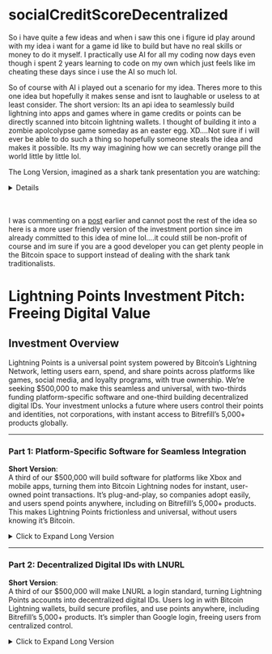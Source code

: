 # socialCreditScoreDecentralized



So i have quite a few ideas and when i saw this one i figure id play around with my idea i want for a game id like to build but have no real skills or money to do it myself. I practically use AI for all my coding now days even though i spent 2 years learning to code on my own which just feels like im cheating these days since i use the AI so much lol.

So of course with AI i played out a scenario for my idea. Theres more to this one idea but hopefully it makes sense and isnt to laughable or useless to at least consider. The short version: Its an api idea to seamlessly build lightning into apps and games where in game credits or points can be directly scanned into bitcoin lightning wallets. I thought of building it into a zombie apolcolypse game someday as an easter egg. XD....Not sure if i will ever be able to do such a thing so hopefully someone steals the idea and makes it possible. Its my way imagining how we can secretly orange pill the world little by little lol.

The Long Version, imagined as a shark tank presentation you are watching:
<details>

## Where Your Investment Goes: Building the Future of Lightning Points

Alright, let’s talk about what your money does for Lightning Points. The Bitcoin Lightning Network is already up and running—folks are using nodes on Raspberry Pis with tools like Umbrel, proving the tech works. But it’s not ready for the big leagues yet. It’s not built for Xbox, PlayStation, or the app you use to check in at the airport. That’s where your investment comes in.

We’re asking for **$500,000** to create a suite of **platform-specific software modules** that make Lightning Points a no-brainer for any company or device to adopt. These modules will let platforms run lightweight Bitcoin Lightning Network nodes in the background, handling self-custodial point transactions without users—or even the platforms—needing to understand the nuts and bolts of Bitcoin. Our goal? Make it so seamless that users don’t even realize they’re using Bitcoin, just points that work everywhere. And here’s a game-changer: we’ve already partnered with **Bitrefill**, giving Lightning Points instant access to over 5,000 products globally—from gift cards to mobile top-ups—through their Bitcoin Lightning Network integrations, making this even more convenient for users right out of the gate.

Here’s how we’ll spend the money:

### 1. Dedicated Software for Gaming Platforms
Picture Xbox or PlayStation jumping on Lightning Points, letting gamers earn points in one game and spend them in another—or gift them to a buddy. Right now, they’d have to build a whole Bitcoin Lightning system themselves, which is a headache. We’re taking that pain away.

- **What We’ll Build**: Custom software modules for gaming consoles, turning each one into a lightweight Bitcoin Lightning node. These handle point transactions (really satoshis) instantly and securely.
- **Why It Matters**: It’s plug-and-play. Big players like Microsoft or Sony just drop in our code, and Lightning Points go live. No Bitcoin expertise needed.
- **User Impact**: Gamers get a point system they actually own—not controlled by the platform. It feels like in-game currency but works across games and beyond, even on Bitrefill’s 5,000+ products.

Your investment pays for coding these console modules, testing them to handle millions of transactions, and optimizing for low-resource environments.

### 2. Seamless Lightning Wallets for Mobile Apps
Now think about airports, airlines, or social media apps using Lightning Points for loyalty programs or quick payments. Most users are on their phones, and they’re not Bitcoin experts. We’ll make it stupidly easy for them.

- **What We’ll Build**: Lightweight Bitcoin Lightning wallets that act as light nodes, built for iOS and Android. Users can earn, spend, or share points with a tap, all while holding their own keys.
- **Why It Matters**: Companies like airports can embed this into their apps with a simple API. Our software hides the Bitcoin Lightning Network’s complexity, so their devs don’t need to start from scratch.
- **User Impact**: Imagine a traveler earning points on a flight, then using them to buy a Starbucks gift card via Bitrefill or topping up their phone—all in seconds, without knowing it’s Bitcoin tech powering it.

The funds will fuel these wallet apps, prioritizing ironclad security, massive scalability, and a user experience smoother than their favorite payment app.

### 3. Partnership Power with Bitrefill
Our partnership with Bitrefill is a massive win. They’re the biggest commercial player on the Bitcoin Lightning Network, offering access to over 5,000 products like gift cards, mobile refills, and eSIMs across 170+ countries.

- **What We’ll Build**: Enhanced integrations to make Bitrefill’s catalog a native part of the Lightning Points experience. Our software will let users spend points directly on Bitrefill’s products, whether they’re on a gaming console or a mobile app.
- **Why It Matters**: Platforms adopting Lightning Points instantly tap into Bitrefill’s global marketplace, boosting user engagement without extra work.
- **User Impact**: Users can turn points into real-world value—like an Amazon gift card or phone credit—anywhere in the world, making points feel like universal cash.

Part of your investment will strengthen this integration, ensuring it’s fast, reliable, and invisible to users.

### 4. The Breakdown: How the Money Gets Spent
- **Development Costs ($300,000)**: Covers our team of engineers building console modules, mobile wallets, and Bitrefill integrations. We’re crafting custom code optimized for each platform to run lightweight Bitcoin Lightning nodes efficiently.
- **Testing & Security ($100,000)**: We’ll stress-test for millions of transactions and hire top security auditors. Self-custody means we can’t skimp on safety.
- **Rollout & Support ($100,000)**: Funds early partnerships with platforms like a game studio or airport app, plus ongoing support to scale as more jump on board.

### Why This Wins
- **For Platforms**: Dead-simple integration with access to Bitrefill’s 5,000+ products. They get cutting-edge Bitcoin tech and new revenue streams without the hassle.
- **For Users**: Total freedom. They own their points, use them across ecosystems—or on Bitrefill’s global catalog—without friction. It’s like cash, but better.
- **For Us**: Your investment makes Lightning Points *the* solution for platforms ditching centralized points, with Bitrefill’s marketplace as a massive value-add.

The Bitcoin Lightning Network is fast and cheap—your $500,000 makes it **universal, invisible, and insanely convenient**. We’re not just coding software; we’re paving the way for Bitcoin to power everyday life. That’s the deal you’re in on.

</details>


<br>
<br>


I was commenting on a [post](https://www.reddit.com/r/Bitcoin/comments/1les1mc/what_are_your_nonprofit_app_ideas/) earlier and cannot post the rest of the idea so here is a more user friendly version of the investment portion since im already committed to this idea of mine lol....it could still be non-profit of course and im sure if you are a good developer you can get plenty people in the Bitcoin space to support instead of dealing with the shark tank traditionalists.


# Lightning Points Investment Pitch: Freeing Digital Value

## Investment Overview
Lightning Points is a universal point system powered by Bitcoin’s Lightning Network, letting users earn, spend, and share points across platforms like games, social media, and loyalty programs, with true ownership. We’re seeking $500,000 to make this seamless and universal, with two-thirds funding platform-specific software and one-third building decentralized digital IDs. Your investment unlocks a future where users control their points and identities, not corporations, with instant access to Bitrefill’s 5,000+ products globally.

---

### Part 1: Platform-Specific Software for Seamless Integration
**Short Version**:  
A third of our $500,000 will build software for platforms like Xbox and mobile apps, turning them into Bitcoin Lightning nodes for instant, user-owned point transactions. It’s plug-and-play, so companies adopt easily, and users spend points anywhere, including on Bitrefill’s 5,000+ products. This makes Lightning Points frictionless and universal, without users knowing it’s Bitcoin.

<details>
<summary>Click to Expand Long Version</summary>

## Building the Future of Lightning Points

The Bitcoin Lightning Network is already running—people use nodes on Raspberry Pis with tools like Umbrel, proving it works. But it’s not ready for Xbox, PlayStation, or airport apps. A third of our $500,000 ask will create **platform-specific software modules** to make Lightning Points a no-brainer for any company or device.

These modules let platforms run lightweight Bitcoin Lightning nodes in the background, handling self-custodial point transactions (really satoshis) without users or platforms needing to understand Bitcoin’s complexities. Our goal is a seamless experience where users see points that work everywhere, backed by our partnership with **Bitrefill**, offering access to over 5,000 products globally—like gift cards and phone top-ups.

### 1. Dedicated Software for Gaming Platforms
Imagine Xbox or PlayStation letting gamers earn points in one game and spend them in another—or gift them. Without our solution, they’d need to build a complex Bitcoin Lightning system from scratch. We’re fixing that.

- **What We’ll Build**: Custom software modules turning consoles into lightweight Bitcoin Lightning nodes for instant, secure point transactions.
- **Why It Matters**: It’s plug-and-play—Microsoft or Sony drops in our code, and Lightning Points go live without Bitcoin expertise.
- **User Impact**: Gamers get a point system they own, feeling like in-game currency but usable across games and on Bitrefill’s marketplace.

This funds coding, testing for millions of transactions, and optimization for low-resource environments.

### 2. Seamless Lightning Wallets for Mobile Apps
Airports, airlines, or social media apps want Lightning Points for loyalty or payments, but users aren’t Bitcoin experts. We’ll make it effortless.

- **What We’ll Build**: Lightweight Bitcoin Lightning wallets doubling as light nodes for iOS and Android, letting users earn, spend, or share points with a tap, holding their own keys.
- **Why It Matters**: Companies embed this via a simple API, hiding Bitcoin’s complexity so their devs don’t start from scratch.
- **User Impact**: A traveler earns points on a flight, then buys a Starbucks gift card via Bitrefill or tops up their phone—in seconds, without knowing it’s Bitcoin.

Funds will ensure these wallets are secure, scalable, and smoother than any payment app.

### 3. Partnership Power with Bitrefill
Our Bitrefill partnership is huge—they’re the top player on the Bitcoin Lightning Network, offering 5,000+ products across 170+ countries.

- **What We’ll Build**: Integrations to make Bitrefill’s catalog a native part of Lightning Points, letting users spend points on real-world goods from any platform.
- **Why It Matters**: Platforms tap Bitrefill’s marketplace instantly, boosting user engagement without extra work.
- **User Impact**: Points become universal cash—buy an Amazon gift card or phone credit anywhere, anytime.

Part of the investment strengthens this integration for speed and reliability.

### 4. The Breakdown
- **Development Costs ($200,000)**: Pays engineers to build console modules, mobile wallets, and Bitrefill integrations, optimized for lightweight Bitcoin Lightning nodes.
- **Testing & Security ($66,667)**: Stress-tests millions of transactions and hires security auditors for bulletproof self-custody.
- **Rollout & Support ($66,667)**: Funds partnerships with early adopters like game studios or airport apps, plus support to scale.

### Why This Wins
- **For Platforms**: Easy integration with Bitrefill’s 5,000+ products, unlocking Bitcoin tech and new revenue streams.
- **For Users**: Freedom to own and use points across ecosystems or Bitrefill’s catalog, like cash but better.
- **For Us**: Makes Lightning Points the go-to solution for ditching centralized points, with Bitrefill as a massive value-add.

A third of your $500,000 makes Bitcoin universal and invisible, paving the way for mass adoption.

</details>

---

### Part 2: Decentralized Digital IDs with LNURL
**Short Version**:  
A third of our $500,000 will make LNURL a login standard, turning Lightning Points accounts into decentralized digital IDs. Users log in with Bitcoin Lightning wallets, build secure profiles, and use points anywhere, including Bitrefill’s 5,000+ products. It’s simpler than Google login, freeing users from centralized control.

<details>
<summary>Click to Expand Long Version</summary>

## Building Decentralized IDs with Lightning Points

Centralized logins for games, social media, or airport apps trap your data, points, and maybe soon a social credit score. Lightning Points breaks that mold, and a third of our $500,000 ask will turn every account into a **decentralized digital ID** using **LNURL**, a Bitcoin Lightning protocol, to redefine online identity.

LNURL lets users sign into platforms with their Bitcoin Lightning wallet, acting as a secure digital ID they control—no corporate middleman. They can build a social profile tied to points earned from gaming, posting, or travel, and spend them anywhere, including on **Bitrefill’s 5,000+ products** like gift cards and phone top-ups worldwide.

A third of your investment will:
- **Build a Simple API**: Create a plug-and-play API, easier than Google login, so platforms like social media, games, or airlines can add LNURL logins and Lightning Points effortlessly.
- **Drive Standardization**: Partner with wallets like Alby and Breez to make LNURL the standard for logins, letting anyone with a Bitcoin Lightning wallet join and create a profile with 2FA options like Aegis Authenticator, YubiKey devices, or passkeys based on unique devices, not just mobile or email.
- **Create a Seamless Experience**: Design an intuitive UX where users don’t realize it’s Bitcoin—just a fast way to log in, manage points, and use them freely.

### Why It’s a Winner
- **For Platforms**: A secure, engaging login system with Bitrefill’s marketplace access, boosting user retention.
- **For Users**: True ownership of IDs and points, protected by flexible, secure 2FA, free from centralized control.
- **For Us**: Positions Lightning Points as the gateway to a decentralized future, where social credits and logins are user-owned.

This investment makes LNURL the key to a world where your digital identity and value are yours, not a corporation’s.

</details>